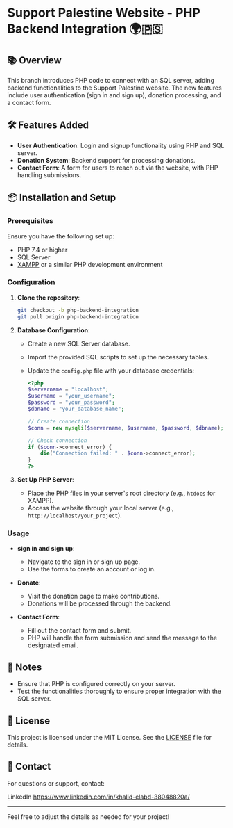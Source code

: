 # Support Palestine Website - PHP Backend Integration 🌍🇵🇸

## 📚 Overview

This branch introduces PHP code to connect with an SQL server, adding backend functionalities to the Support Palestine website. The new features include user authentication (sign in and sign up), donation processing, and a contact form.

## 🛠️ Features Added

- **User Authentication**: Login and signup functionality using PHP and SQL server.
- **Donation System**: Backend support for processing donations.
- **Contact Form**: A form for users to reach out via the website, with PHP handling submissions.

## 📦 Installation and Setup

### Prerequisites

Ensure you have the following set up:

- PHP 7.4 or higher
- SQL Server
- [XAMPP](https://www.apachefriends.org/index.html) or a similar PHP development environment

### Configuration

1. **Clone the repository**:

   ```bash
   git checkout -b php-backend-integration
   git pull origin php-backend-integration
   ```

2. **Database Configuration**:

   - Create a new SQL Server database.
   - Import the provided SQL scripts to set up the necessary tables.
   - Update the `config.php` file with your database credentials:

     ```php
     <?php
     $servername = "localhost";
     $username = "your_username";
     $password = "your_password";
     $dbname = "your_database_name";

     // Create connection
     $conn = new mysqli($servername, $username, $password, $dbname);

     // Check connection
     if ($conn->connect_error) {
         die("Connection failed: " . $conn->connect_error);
     }
     ?>
     ```

3. **Set Up PHP Server**:

   - Place the PHP files in your server's root directory (e.g., `htdocs` for XAMPP).
   - Access the website through your local server (e.g., `http://localhost/your_project`).

### Usage

- **sign in and sign up**:
  - Navigate to the sign in or sign up page.
  - Use the forms to create an account or log in.

- **Donate**:
  - Visit the donation page to make contributions.
  - Donations will be processed through the backend.

- **Contact Form**:
  - Fill out the contact form and submit.
  - PHP will handle the form submission and send the message to the designated email.

## 📝 Notes

- Ensure that PHP is configured correctly on your server.
- Test the functionalities thoroughly to ensure proper integration with the SQL server.

## 📄 License

This project is licensed under the MIT License. See the [LICENSE](LICENSE) file for details.

## 💬 Contact

For questions or support, contact:

LinkedIn https://www.linkedin.com/in/khalid-elabd-38048820a/

---

Feel free to adjust the details as needed for your project!
